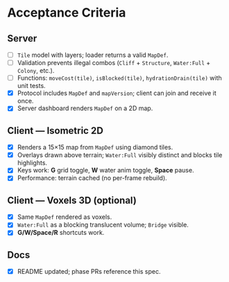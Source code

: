 # Acceptance Criteria

## Server
- [ ] `Tile` model with layers; loader returns a valid `MapDef`.
- [ ] Validation prevents illegal combos (`Cliff` + `Structure`, `Water:Full` + `Colony`, etc.).
- [ ] Functions: `moveCost(tile)`, `isBlocked(tile)`, `hydrationDrain(tile)` with unit tests.
- [x] Protocol includes `MapDef` and `mapVersion`; client can join and receive it once.
- [x] Server dashboard renders `MapDef` on a 2D map.

## Client — Isometric 2D
- [x] Renders a 15×15 map from `MapDef` using diamond tiles.
- [x] Overlays drawn above terrain; `Water:Full` visibly distinct and blocks tile highlights.
- [x] Keys work: **G** grid toggle, **W** water anim toggle, **Space** pause.
- [x] Performance: terrain cached (no per-frame rebuild).

## Client — Voxels 3D (optional)
- [x] Same `MapDef` rendered as voxels.
- [x] `Water:Full` as a blocking translucent volume; `Bridge` visible.
- [x] **G/W/Space/R** shortcuts work.

## Docs
- [x] README updated; phase PRs reference this spec.
